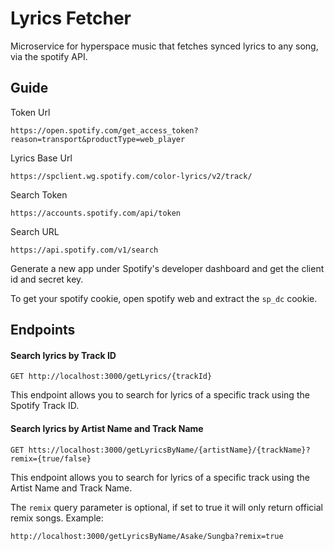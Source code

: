 # Lyrics Fetcher

Microservice for hyperspace music that fetches synced lyrics to any song, via the spotify API.

## Guide

Token Url

```
https://open.spotify.com/get_access_token?reason=transport&productType=web_player
```

Lyrics Base Url

```
https://spclient.wg.spotify.com/color-lyrics/v2/track/
```

Search Token

```
https://accounts.spotify.com/api/token
```

Search URL

```
https://api.spotify.com/v1/search
```

Generate a new app under Spotify's developer dashboard and get the client id and secret key.

To get your spotify cookie, open spotify web and extract the `sp_dc` cookie.

## Endpoints

#### Search lyrics by Track ID

```
GET http://localhost:3000/getLyrics/{trackId}
```

This endpoint allows you to search for lyrics of a specific track using the Spotify Track ID.

#### Search lyrics by Artist Name and Track Name

```
GET htts://localhost:3000/getLyricsByName/{artistName}/{trackName}?remix={true/false}
```

This endpoint allows you to search for lyrics of a specific track using the Artist Name and Track Name.

The `remix` query parameter is optional, if set to true it will only return official remix songs.
Example:

```
http://localhost:3000/getLyricsByName/Asake/Sungba?remix=true
```
